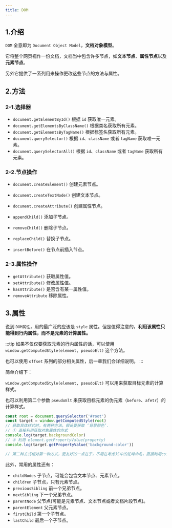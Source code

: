 ```yaml
---
title: DOM
---
```


## 1.介绍

`DOM` 全意即为 `Document Object Model`，**文档对象模型**。

它将整个网页视作一份文档，文档当中包含许多节点，如**文本节点**、**属性节点**以及**元素节点**。

另外它提供了一系列用来操作更改这些节点的方法与属性。

## 2.方法

### 2-1.选择器

- `document.getElementById()` 根据 `id` 获取唯一元素。 
- `document.getElementsByClassName()` 根据类名获取所有元素。
- `document.getElementsByTagName()` 根据标签名获取所有元素。
- `document.querySelector()` 根据 `id`、`className` 或者 `tagName` 获取唯一元素。
- `document.querySelectorAll()` 根据 `id`、`className` 或者 `tagName` 获取所有元素。

### 2-2.节点操作

- `document.createElement()` 创建元素节点。
- `document.createTextNode()` 创建文本节点。
- `document.createAttribute()` 创建属性节点。

- `appendChild()` 添加子节点。
- `removeChild()` 删除子节点。
- `replaceChild()` 替换子节点。
- `insertBefore()` 在节点前插入节点。

### 2-3.属性操作

- `getAttribute()` 获取属性值。
- `setAttribute()` 修改属性值。
- `hasAttribute()` 是否含有某一属性值。
- `removeAttribute` 移除属性。


## 3.属性

说到 `DOM属性`，用的最广泛的应该是 `style` 属性。但是值得注意的，**利用该属性只能得到行内属性，而不是元素的计算属性。**

:::tip
如果不仅仅要获取元素的行内属性的话，可以使用 `window.getComputedStyle(element, pseudoElt)` 这个方法。

也可以使用 `offset` 系列的部分相关属性，后一章我们会详细说明。
:::

简单介绍下：

`window.getComputedStyle(element, pseudoElt)` 可以用来获取目标元素的计算样式。

也可以利用第二个参数 `pseudoElt` 来获取目标元素的伪元素（`before`、`afetr`）的计算样式。

```js
const root = document.querySelector('#root')
const target = window.getComputedStyle(root)
// 获取具体样式时，有两种方法。假设要获取 ‘背景颜色’.
// ① 直接利用获取对象属性的方式
console.log(target.backgroundColor)
// ② 利用 element.getPropertyValue(property)
console.log(target.getPropertyValue('background-color'))

// 第二种方式相对第一种方式，更友好的一点在于，不用在考虑JS中的驼峰命名，直接利用css的写法即可。
```

此外，常用的属性还有：

- `childNodes` 子节点，可能会包含文本节点、元素节点。
- `children` 子节点，只有元素节点。
- `previousSibling` 前一个兄弟节点。
- `nextSibling` 下一个兄弟节点。
- `parentNode` 父节点(可能是元素节点、文本节点或者文档片段节点)。
- `parentElement` 父元素节点。
- `firstChild` 第一个子节点。
- `lastChild` 最后一个子节点。
  





